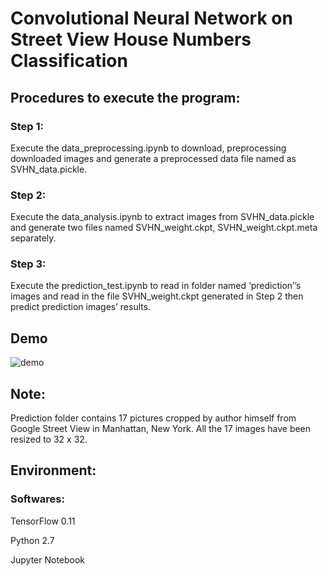 # Convolutional Neural Network on Street View House Numbers Classification

## Procedures to execute the program:

### Step 1: 

Execute the data_preprocessing.ipynb to download, preprocessing downloaded images and generate a preprocessed data file named as SVHN_data.pickle.

### Step 2: 

Execute the data_analysis.ipynb to extract images from SVHN_data.pickle and generate two files named SVHN_weight.ckpt, SVHN_weight.ckpt.meta separately.

### Step 3: 

Execute the prediction_test.ipynb to read in folder named ‘prediction’’s images and read in the file SVHN_weight.ckpt generated in Step 2 then predict prediction images’ results.

## Demo

![demo](https://github.com/woodenleaves/CNN_Street_View_House_Numbers/raw/master/cnn_svhn.png)

## Note:
Prediction folder contains 17 pictures cropped by author himself from Google Street View in Manhattan, New York. All the 17 images have been resized to 32 x 32.


## Environment:

### Softwares:
TensorFlow 0.11

Python 2.7

Jupyter Notebook

